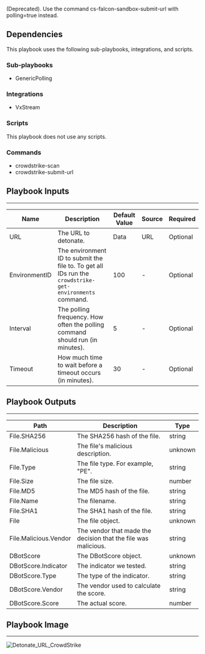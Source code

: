 (Deprecated). Use the command cs-falcon-sandbox-submit-url with polling=true instead.

## Dependencies
This playbook uses the following sub-playbooks, integrations, and scripts.

### Sub-playbooks
* GenericPolling

### Integrations
* VxStream

### Scripts
This playbook does not use any scripts.

### Commands
* crowdstrike-scan
* crowdstrike-submit-url

## Playbook Inputs
---

| **Name** | **Description** | **Default Value** | **Source** | **Required** |
| --- | --- | --- | --- | --- |
| URL | The URL to detonate. | Data | URL | Optional |
| EnvironmentID | The environment ID to submit the file to. To get all IDs run the `crowdstrike-get-environments` command. | 100 | - | Optional |
| Interval | The polling frequency. How often the polling command should run (in minutes). | 5 | - | Optional |
| Timeout | How much time to wait before a timeout occurs (in minutes). | 30 | - | Optional |

## Playbook Outputs
---

| **Path** | **Description** | **Type** |
| --- | --- | --- |
| File.SHA256 | The SHA256 hash of the file. | string |
| File.Malicious | The file's malicious description. | unknown |
| File.Type | The file type. For example, "PE". | string |
| File.Size | The file size. | number |
| File.MD5 | The MD5 hash of the file. | string |
| File.Name | The filename. | string |
| File.SHA1 | The SHA1 hash of the file. | string |
| File | The file object. | unknown |
| File.Malicious.Vendor | The vendor that made the decision that the file was malicious. | string |
| DBotScore | The DBotScore object. | unknown |
| DBotScore.Indicator | The indicator we tested. | string |
| DBotScore.Type | The type of the indicator. | string |
| DBotScore.Vendor | The vendor used to calculate the score. | string |
| DBotScore.Score | The actual score. | number |

## Playbook Image
---
![Detonate_URL_CrowdStrike](https://raw.githubusercontent.com/cvescan/cvescan/1bdd5229392bd86f0cc58265a24df23ee3f7e662/docs/images/playbooks/Detonate_URL_CrowdStrike.png)
